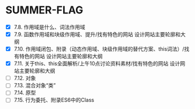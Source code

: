 # SUMMER-FLAG
- [x] 7.8. 作用域是什么、词法作用域 
- [x] 7.9. 函数作用域和块级作用域、提升/找有特色的网站 设计网站主要轮廓和大纲
- [x] 7.10. 作用域闭包、附录（动态作用域、块级作用域的替代方案、this词法）/找有特色的网站 设计网站主要轮廓和大纲
- [x] 7.11. 关于this、this全面解析/上午10点讨论资料素材/找有特色的网站 设计网站主要轮廓和大纲
- [ ] 7.12. 对象 
- [ ] 7.13. 混合对象“类” 
- [ ] 7.14. 原型
- [ ] 7.15. 行为委托、附录ES6中的Class
